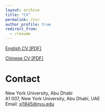 ```yaml
---
layout: archive
title: "CV"
permalink: /cv/
author_profile: true
redirect_from:
  - /resume
---
```


[English CV [PDF]](https://xiangli.ac.cn/files/cv/xiang_en.pdf)

[Chinese CV [PDF]](https://xiangli.ac.cn/files/cv/xiang_cn.pdf)

# Contact
New York University, Abu Dhabi<br>
A1 007, New York University, Abu Dhabi, UAE<br>
Email: xl1845@nyu.edu
